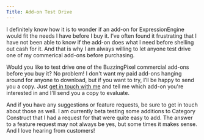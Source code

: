 ```yaml
---
Title: Add-on Test Drive
---
```


I definitely know how it is to wonder if an add-on for ExpressionEngine would fit the needs I have before I buy it. I’ve often found it frustrating that I have not been able to know if the add-on does what I need before shelling out cash for it. And that is why I am always willing to let anyone test drive one of my commerical add-ons before purchasing.

Would you like to test drive one of the BuzzingPixel commercial add-ons before you buy it? No problem! I don't want my paid add-ons hanging around for anyone to download, but if you want to try, I’ll be happy to send you a copy. Just [get in touch with me](/contact) and tell me which add-on you're interested in and I'll send you a copy to evaluate.

And if you have any suggestions or feature requests, be sure to get in touch about those as well. I am currently beta testing some additions to Category Construct that I had a request for that were quite easy to add. The answer to a feature request may not always be yes, but some times it makes sense. And I love hearing from customers!
